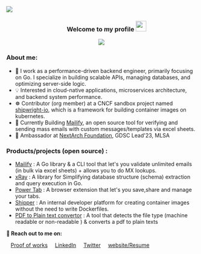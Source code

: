 <!-- ![download](https://user-images.githubusercontent.com/86051118/219541058-2333a156-367a-4a4a-83d7-082176d96d96.png) -->
<div>
<img align="center" src="https://i.imgur.com/4ASafy0.png">
</div>

<h3 align="center">
  &nbsp;&nbsp;&nbsp;&nbsp;&nbsp;&nbsp;&nbsp;Welcome to my profile
  <img src="https://media.giphy.com/media/hvRJCLFzcasrR4ia7z/giphy.gif" width="28">
</h3>

<!-- Typing SVG by DenverCoder1 - https://github.com/DenverCoder1/readme-typing-svg -->
<p align="center">
<!--   <a href="https://github.com/DenverCoder1/readme-typing-svg"> -->
    <img src="https://readme-typing-svg.herokuapp.com?color=E22FE4&width=380&height=45&lines=Open-Source+Enthusiast;Always+Learning+New+Things;Empowering+Others;Nice+To+Meet+You+...&center=true"></a>

</p>

<!-- Badges template - https://github.com/badges/shields -->

### About me:

- 🔧 I work as a performance-driven backend engineer, primarily focusing on Go. I specialize in building scalable APIs, managing databases, and optimizing server-side logic.
- 💡 Interested in cloud-native applications, microservices architecture, and backend system performance.
- ☸️ Contributor (org member) at a CNCF sandbox project named [shipwright-io](https://shipwright.io/), which is a framework for building container images on kubernetes.
- 🚀 Currently Building [Mailify](github.com/adarsh-jaiss/mailify), an open source tool for verifying and sending mass emails with custom messages/templates via excel sheets.
- 🚩 Ambassador at [NextArch Foundation](https://nextarch.io/), GDSC Lead'23, MLSA

<!--- ‍
### What do I do?

- ☸️ Contributor at [shipwright-io](https://shipwright.io/)
🎓 
- 
-->
### Products/projects (open source) :

- [Mailify](https://pkg.go.dev/github.com/adarsh-jaiss/mailify) : A Go library & a CLI tool that let's you validate unlimited emails (in bulk via excel sheets) + allows you to do MX lookups.
- [xRay](https://pkg.go.dev/github.com/thesaas-company/xray) : A library for Simplifying database structure (schema) extraction and query execution in Go.
- [Power Tab](https://powertab.vercel.app/) : A browser extension that let's you save,share and manage your tabs.
- [Shipper](https://shipper-ui-gamma.vercel.app/) : An internal developer platform for creating container images without the need to write Dockerfiles.
- [PDF to Plain text convertor](https://transform-doc.vercel.app) : A tool that detects the file type (machine readable or non-readable ) & converts a pdf to plain texts


**🔗 Reach out to me on:**

 &nbsp; &nbsp;[Proof of works](https://adarshjaiswal.tech/pow) &nbsp; &nbsp; [LinkedIn](https://www.linkedin.com/in/adarsh-jaiss/)  &nbsp; &nbsp;   [Twitter](https://twitter.com/twtadarsh)  &nbsp; &nbsp;  [website/Resume](https://www.adarshjaiswal.tech/)

